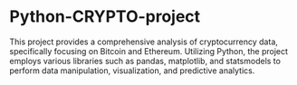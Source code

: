 # Python-CRYPTO-project
This project provides a comprehensive analysis of cryptocurrency data, specifically focusing on Bitcoin and Ethereum. Utilizing Python, the project employs various libraries such as pandas, matplotlib, and statsmodels to perform data manipulation, visualization, and predictive analytics.
